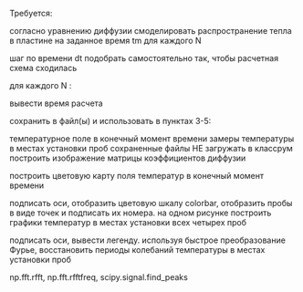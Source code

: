 Требуется:

согласно уравнению диффузии смоделировать распространение тепла в пластине на заданное время  tm  для каждого  N 

шаг по времени  dt  подобрать самостоятельно так, чтобы расчетная схема сходилась

для каждого  N :

вывести время расчета

сохранить в файл(ы) и использовать в пунктах 3-5:

температурное поле в конечный момент времени
замеры температуры в местах установки проб
сохраненные файлы НЕ загружать в классрум
построить изображение матрицы коэффициентов диффузии

построить цветовую карту поля температур в конечный момент времени

подписать оси,
отобразить цветовую шкалу colorbar,
отобразить пробы в виде точек и подписать их номера.
на одном рисунке построить графики температур в местах установки всех четырех проб

подписать оси,
вывести легенду.
используя быстрое преобразование Фурье, восстановить периоды колебаний температуры в местах установки проб

np.fft.rfft, np.fft.rfftfreq, scipy.signal.find_peaks
